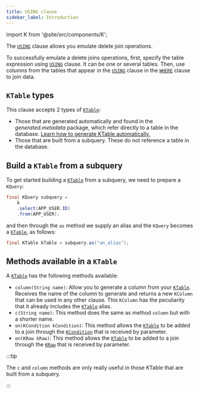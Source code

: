 ```yaml
---
title: USING clause
sidebar_label: Introduction
---
```


import K from '@site/src/components/K';

The [`USING`](/docs/delete-statement/using/introduction) clause allows you emulate delete join operations.

To successfully emulate a delete joins operations, first, specify the table expression using [`USING`](/docs/delete-statement/using/introduction) clause. It can be one or several tables.
Then, use columns from the tables that appear in the [`USING`](/docs/delete-statement/using/introduction) clause in the [`WHERE`](/docs/delete-statement/where/introduction) clause to join data.

## `KTable` types

This clause accepts 2 types of [`KTable`](/docs/delete-statement/delete-from/introduction#ktable-types):

- Those that are generated automatically and found in the _generated.metadata_ package, which refer directly to a table in the database. [Learn how to generate KTable automatically.](/docs/data-manipulation/introduction)
- Those that are built from a subquery. These do not reference a table in the database.

## Build a `KTable` from a subquery

To get started building a [`KTable`](/docs/delete-statement/delete-from/introduction#ktable-types) from a subquery, we need to prepare a `KQuery`:

```java
final KQuery subquery =
    k
    .select(APP_USER.ID)
    .from(APP_USER);
```

and then through the `as` method we supply an alias and the `KQuery` becomes a [`KTable`](/docs/delete-statement/delete-from/introduction#ktable-types), as follows:

```java
final KTable kTable = subquery.as("an_alias");
```

## Methods available in a `KTable`

A [`KTable`](/docs/delete-statement/delete-from/introduction#ktable-types) has the following methods available:

- `column(String name)`: Allow you to generate a column from your [`KTable`](/docs/delete-statement/delete-from/introduction#ktable-types). Receives the name of the column to generate and returns a new `KColumn` that can be used in any other clause. This `KColumn` has the peculiarity that it already includes the [`KTable`](/docs/delete-statement/delete-from/introduction#ktable-types) alias.
- `c(String name)`: This method does the same as method `column` but with a shorter name.
- `on(KCondition kCondition)`: This method allows the [`KTable`](/docs/delete-statement/delete-from/introduction#ktable-types) to be added to a join through the [`KCondition`](/docs/kcondition/introduction) that is received by parameter.
- `on(KRaw kRaw)`: This method allows the [`KTable`](/docs/delete-statement/delete-from/introduction#ktable-types) to be added to a join through the [`KRaw`](/docs/select-statement/select/introduction#7-kraw) that is received by parameter.

:::tip

The `c` and `column` methods are only really useful in those KTable that are built from a subquery.

:::
